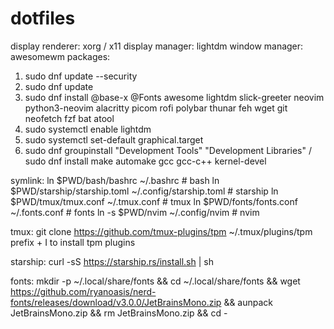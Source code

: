 # dotfiles
display renderer: xorg / x11
display manager: lightdm
window manager: awesomewm
packages:
1. sudo dnf update --security
2. sudo dnf update
3. sudo dnf install @base-x @Fonts awesome lightdm slick-greeter neovim python3-neovim alacritty picom rofi polybar thunar feh wget git neofetch fzf bat atool
4. sudo systemctl enable lightdm
5. sudo systemctl set-default graphical.target
6. sudo dnf groupinstall "Development Tools" "Development Libraries" / sudo dnf install make automake gcc gcc-c++ kernel-devel

symlink:
ln $PWD/bash/bashrc ~/.bashrc                               # bash
ln $PWD/starship/starship.toml ~/.config/starship.toml      # starship
ln $PWD/tmux/tmux.conf ~/.tmux.conf                         # tmux
ln $PWD/fonts/fonts.conf ~/.fonts.conf                      # fonts
ln -s $PWD/nvim ~/.config/nvim                              # nvim

tmux:
git clone https://github.com/tmux-plugins/tpm ~/.tmux/plugins/tpm
prefix + I to install tpm plugins

starship:
curl -sS https://starship.rs/install.sh | sh

fonts:
mkdir -p ~/.local/share/fonts && cd ~/.local/share/fonts && wget https://github.com/ryanoasis/nerd-fonts/releases/download/v3.0.0/JetBrainsMono.zip && aunpack JetBrainsMono.zip && rm JetBrainsMono.zip && cd -
